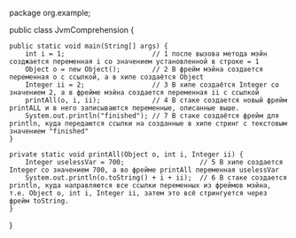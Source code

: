 package org.example;

public class JvmComprehension {

    public static void main(String[] args) {
        int i = 1;                      // 1 после вызова метода мэйн созджается переменная i со значением установленной в строке = 1
        Object o = new Object();        // 2 В фрейм мэйна создается переменная о с ссылкой, а в хипе создаётся Object
        Integer ii = 2;                 // 3 В хипе создаётся Integer со значением 2, а в фрейме мэйна создается переменная ii с ссылкой
        printAll(o, i, ii);             // 4 В стаке создается новый фрейм printALL и в него записываются переменные, описанные выше.
        System.out.println("finished"); // 7 В стаке создаётся фрейм для println, куда передаются ссылки на созданные в хипе стринг с текстовым значением "finished"
    }

    private static void printAll(Object o, int i, Integer ii) {
        Integer uselessVar = 700;                   // 5 В хипе создается Integer со значением 700, а во фрейме printAll переменная uselessVar
        System.out.println(o.toString() + i + ii);  // 6 В стаке создается println, куда направляются все ссылки переменных из фреймов мэйна, т.е. Object o, int i, Integer ii, затем это всё стрингуется через фрейм toString.
    }
}